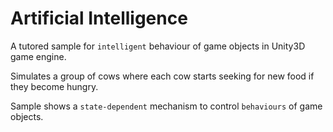 # Artificial Intelligence 

A tutored sample for `intelligent` behaviour of game objects in Unity3D game engine.

Simulates a group of cows where each cow starts seeking for new food if they become hungry.

Sample shows a `state-dependent` mechanism to control `behaviours` of game objects.
